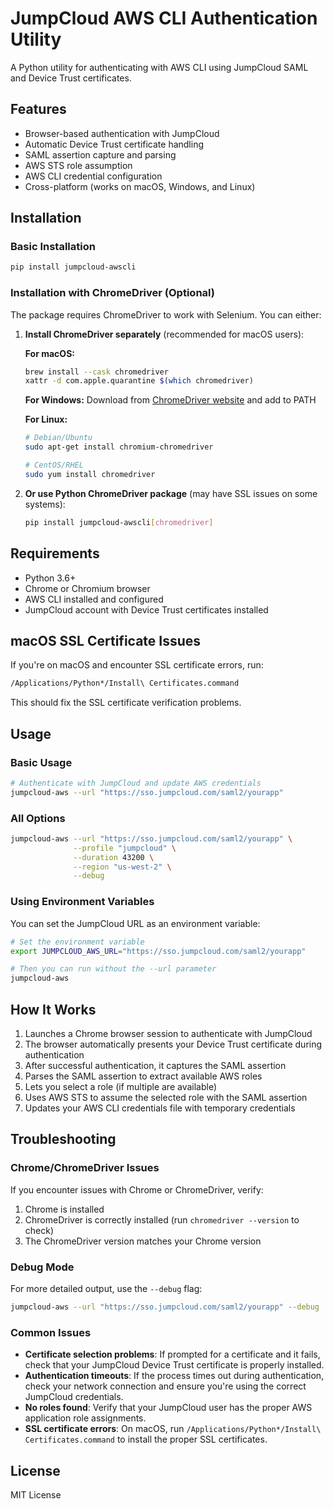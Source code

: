 # JumpCloud AWS CLI Authentication Utility

A Python utility for authenticating with AWS CLI using JumpCloud SAML and Device Trust certificates.

## Features

- Browser-based authentication with JumpCloud
- Automatic Device Trust certificate handling
- SAML assertion capture and parsing
- AWS STS role assumption
- AWS CLI credential configuration
- Cross-platform (works on macOS, Windows, and Linux)

## Installation

### Basic Installation

```bash
pip install jumpcloud-awscli
```

### Installation with ChromeDriver (Optional)

The package requires ChromeDriver to work with Selenium. You can either:

1. **Install ChromeDriver separately** (recommended for macOS users):

   **For macOS:**
   ```bash
   brew install --cask chromedriver
   xattr -d com.apple.quarantine $(which chromedriver)
   ```

   **For Windows:**
   Download from [ChromeDriver website](https://chromedriver.chromium.org/downloads) and add to PATH

   **For Linux:**
   ```bash
   # Debian/Ubuntu
   sudo apt-get install chromium-chromedriver
   
   # CentOS/RHEL
   sudo yum install chromedriver
   ```

2. **Or use Python ChromeDriver package** (may have SSL issues on some systems):
   ```bash
   pip install jumpcloud-awscli[chromedriver]
   ```

## Requirements

- Python 3.6+
- Chrome or Chromium browser
- AWS CLI installed and configured
- JumpCloud account with Device Trust certificates installed

## macOS SSL Certificate Issues

If you're on macOS and encounter SSL certificate errors, run:

```bash
/Applications/Python*/Install\ Certificates.command
```

This should fix the SSL certificate verification problems.

## Usage

### Basic Usage

```bash
# Authenticate with JumpCloud and update AWS credentials
jumpcloud-aws --url "https://sso.jumpcloud.com/saml2/yourapp"
```

### All Options

```bash
jumpcloud-aws --url "https://sso.jumpcloud.com/saml2/yourapp" \
              --profile "jumpcloud" \
              --duration 43200 \
              --region "us-west-2" \
              --debug
```

### Using Environment Variables

You can set the JumpCloud URL as an environment variable:

```bash
# Set the environment variable
export JUMPCLOUD_AWS_URL="https://sso.jumpcloud.com/saml2/yourapp"

# Then you can run without the --url parameter
jumpcloud-aws
```

## How It Works

1. Launches a Chrome browser session to authenticate with JumpCloud
2. The browser automatically presents your Device Trust certificate during authentication
3. After successful authentication, it captures the SAML assertion 
4. Parses the SAML assertion to extract available AWS roles
5. Lets you select a role (if multiple are available)
6. Uses AWS STS to assume the selected role with the SAML assertion
7. Updates your AWS CLI credentials file with temporary credentials

## Troubleshooting

### Chrome/ChromeDriver Issues

If you encounter issues with Chrome or ChromeDriver, verify:

1. Chrome is installed
2. ChromeDriver is correctly installed (run `chromedriver --version` to check)
3. The ChromeDriver version matches your Chrome version

### Debug Mode

For more detailed output, use the `--debug` flag:

```bash
jumpcloud-aws --url "https://sso.jumpcloud.com/saml2/yourapp" --debug
```

### Common Issues

- **Certificate selection problems**: If prompted for a certificate and it fails, check that your JumpCloud Device Trust certificate is properly installed.
- **Authentication timeouts**: If the process times out during authentication, check your network connection and ensure you're using the correct JumpCloud credentials.
- **No roles found**: Verify that your JumpCloud user has the proper AWS application role assignments.
- **SSL certificate errors**: On macOS, run `/Applications/Python*/Install\ Certificates.command` to install the proper SSL certificates.

## License

MIT License